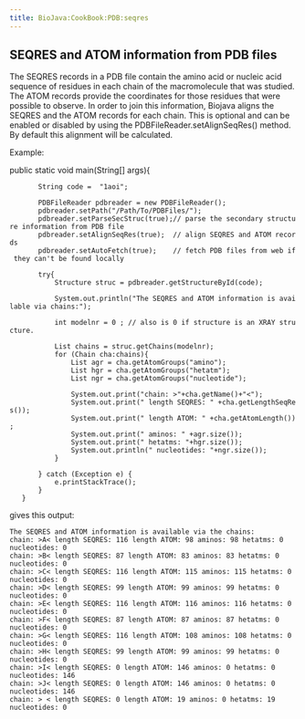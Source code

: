 ```yaml
---
title: BioJava:CookBook:PDB:seqres
---
```


SEQRES and ATOM information from PDB files
------------------------------------------

The SEQRES records in a PDB file contain the amino acid or nucleic acid
sequence of residues in each chain of the macromolecule that was
studied. The ATOM records provide the coordinates for those residues
that were possible to observe. In order to join this information,
Biojava aligns the SEQRES and the ATOM records for each chain. This is
optional and can be enabled or disabled by using the
PDBFileReader.setAlignSeqRes() method. By default this alignment will be
calculated.

Example: <java>

public static void main(String[] args){

`       String code =  "1aoi";`

`       PDBFileReader pdbreader = new PDBFileReader();`  
`       pdbreader.setPath("/Path/To/PDBFiles/");`  
`       pdbreader.setParseSecStruc(true);// parse the secondary structure information from PDB file`  
`       pdbreader.setAlignSeqRes(true);  // align SEQRES and ATOM records`  
`       pdbreader.setAutoFetch(true);    // fetch PDB files from web if they can't be found locally`

`       try{`  
`           Structure struc = pdbreader.getStructureById(code);`  
`           `  
`           System.out.println("The SEQRES and ATOM information is available via chains:");`

`           int modelnr = 0 ; // also is 0 if structure is an XRAY structure.`

`           List`<Chain>` chains = struc.getChains(modelnr);`  
`           for (Chain cha:chains){`  
`               List`<Group>` agr = cha.getAtomGroups("amino");`  
`               List`<Group>` hgr = cha.getAtomGroups("hetatm");`  
`               List`<Group>` ngr = cha.getAtomGroups("nucleotide");`

`               System.out.print("chain: >"+cha.getName()+"<");`  
`               System.out.print(" length SEQRES: " +cha.getLengthSeqRes());`  
`               System.out.print(" length ATOM: " +cha.getAtomLength());`  
`               System.out.print(" aminos: " +agr.size());`  
`               System.out.print(" hetatms: "+hgr.size());`  
`               System.out.println(" nucleotides: "+ngr.size());  `  
`           }`

`       } catch (Exception e) {`  
`           e.printStackTrace();`  
`       }`  
`   }`

</java>

gives this output:

    The SEQRES and ATOM information is available via the chains:
    chain: >A< length SEQRES: 116 length ATOM: 98 aminos: 98 hetatms: 0 nucleotides: 0
    chain: >B< length SEQRES: 87 length ATOM: 83 aminos: 83 hetatms: 0 nucleotides: 0
    chain: >C< length SEQRES: 116 length ATOM: 115 aminos: 115 hetatms: 0 nucleotides: 0
    chain: >D< length SEQRES: 99 length ATOM: 99 aminos: 99 hetatms: 0 nucleotides: 0
    chain: >E< length SEQRES: 116 length ATOM: 116 aminos: 116 hetatms: 0 nucleotides: 0
    chain: >F< length SEQRES: 87 length ATOM: 87 aminos: 87 hetatms: 0 nucleotides: 0
    chain: >G< length SEQRES: 116 length ATOM: 108 aminos: 108 hetatms: 0 nucleotides: 0
    chain: >H< length SEQRES: 99 length ATOM: 99 aminos: 99 hetatms: 0 nucleotides: 0
    chain: >I< length SEQRES: 0 length ATOM: 146 aminos: 0 hetatms: 0 nucleotides: 146
    chain: >J< length SEQRES: 0 length ATOM: 146 aminos: 0 hetatms: 0 nucleotides: 146
    chain: > < length SEQRES: 0 length ATOM: 19 aminos: 0 hetatms: 19 nucleotides: 0
